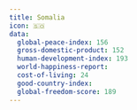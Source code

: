 ```yaml
---
title: Somalia
icon: 🇸🇴
data:
  global-peace-index: 156
  gross-domestic-product: 152
  human-development-index: 193
  world-happiness-report:
  cost-of-living: 24
  good-country-index:
  global-freedom-score: 189
---
```

